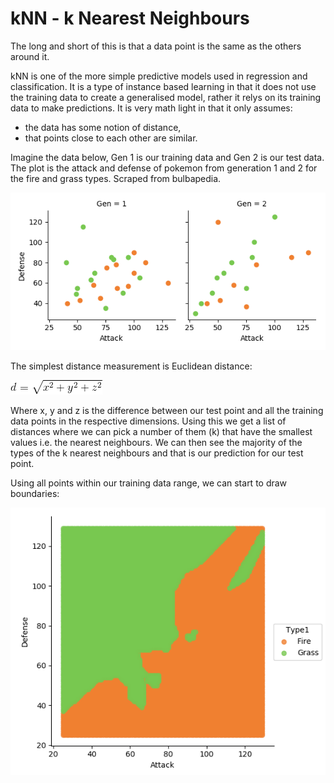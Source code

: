 # kNN - k Nearest Neighbours

The long and short of this is that a data point is the same as the others around it.

kNN is one of the more simple predictive models used in regression and classification. It is a type of instance based learning in that it does not use the training data to create a generalised model, rather it relys on its training data to make predictions. It is very math light in that it only assumes:

- the data has some notion of distance,
- that points close to each other are similar.
 

Imagine the data below, Gen 1 is our training data and Gen 2 is our test data. The plot is the attack and defense of pokemon from generation 1 and 2 for the fire and grass types. Scraped from bulbapedia.

![error function](../images/kNN.png)

The simplest distance measurement is Euclidean distance:

![error function](../images/EuclideanDistance.gif)

Where x, y and z is the difference between our test point and all the training data points in the respective dimensions. Using this we get a list of distances where we can pick a number of them (k) that have the smallest values i.e. the nearest neighbours. We can then see the majority of the types of the k nearest neighbours and that is our prediction for our test point.

Using all points within our training data range, we can start to draw boundaries:

![error function](../images/kNN_Boundaries.png)
